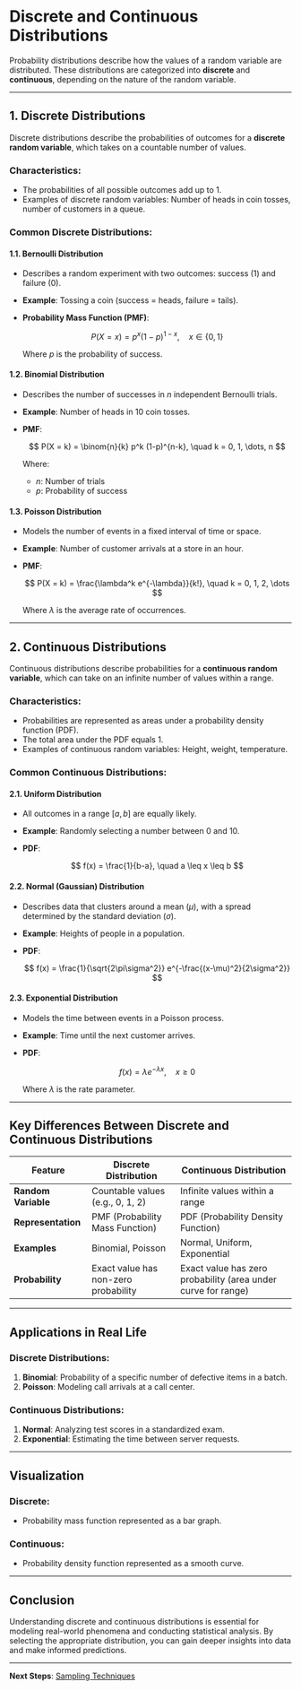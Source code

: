 # Discrete and Continuous Distributions

Probability distributions describe how the values of a random variable are distributed. These distributions are categorized into **discrete** and **continuous**, depending on the nature of the random variable.

---

## 1. **Discrete Distributions**

Discrete distributions describe the probabilities of outcomes for a **discrete random variable**, which takes on a countable number of values.

### Characteristics:

- The probabilities of all possible outcomes add up to 1.  
- Examples of discrete random variables: Number of heads in coin tosses, number of customers in a queue.

### Common Discrete Distributions:

#### **1.1. Bernoulli Distribution**

- Describes a random experiment with two outcomes: success ($1$) and failure ($0$).
- **Example**: Tossing a coin (success = heads, failure = tails).
- **Probability Mass Function (PMF)**:

  $$
  P(X = x) = p^x (1-p)^{1-x}, \quad x \in \{0, 1\}
  $$

  Where $p$ is the probability of success.

#### **1.2. Binomial Distribution**

- Describes the number of successes in $n$ independent Bernoulli trials.
- **Example**: Number of heads in 10 coin tosses.  
- **PMF**:

  $$
  P(X = k) = \binom{n}{k} p^k (1-p)^{n-k}, \quad k = 0, 1, \dots, n
  $$

  Where:

  - $n$: Number of trials  
  - $p$: Probability of success  

#### **1.3. Poisson Distribution**

- Models the number of events in a fixed interval of time or space.  
- **Example**: Number of customer arrivals at a store in an hour.  
- **PMF**:

  $$
  P(X = k) = \frac{\lambda^k e^{-\lambda}}{k!}, \quad k = 0, 1, 2, \dots
  $$

  Where $\lambda$ is the average rate of occurrences.

---

## 2. **Continuous Distributions**

Continuous distributions describe probabilities for a **continuous random variable**, which can take on an infinite number of values within a range.

### Characteristics:

- Probabilities are represented as areas under a probability density function (PDF).  
- The total area under the PDF equals 1.  
- Examples of continuous random variables: Height, weight, temperature.

### Common Continuous Distributions:

#### **2.1. Uniform Distribution**

- All outcomes in a range $[a, b]$ are equally likely.  
- **Example**: Randomly selecting a number between 0 and 10.
- **PDF**:

  $$
  f(x) = \frac{1}{b-a}, \quad a \leq x \leq b
  $$

#### **2.2. Normal (Gaussian) Distribution**

- Describes data that clusters around a mean ($\mu$), with a spread determined by the standard deviation ($\sigma$).  
- **Example**: Heights of people in a population.  
- **PDF**:

  $$
  f(x) = \frac{1}{\sqrt{2\pi\sigma^2}} e^{-\frac{(x-\mu)^2}{2\sigma^2}}
  $$

#### **2.3. Exponential Distribution**

- Models the time between events in a Poisson process.  
- **Example**: Time until the next customer arrives.  
- **PDF**:

  $$
  f(x) = \lambda e^{-\lambda x}, \quad x \geq 0
  $$

  Where $\lambda$ is the rate parameter.

---

## Key Differences Between Discrete and Continuous Distributions

| Feature                  | Discrete Distribution                | Continuous Distribution                                       |
|--------------------------|--------------------------------------|---------------------------------------------------------------|
| **Random Variable**      | Countable values (e.g., 0, 1, 2)     | Infinite values within a range                                |
| **Representation**       | PMF (Probability Mass Function)      | PDF (Probability Density Function)                            |
| **Examples**             | Binomial, Poisson                    | Normal, Uniform, Exponential                                  |
| **Probability**          | Exact value has non-zero probability | Exact value has zero probability (area under curve for range) |

---

## Applications in Real Life

### Discrete Distributions:

1. **Binomial**: Probability of a specific number of defective items in a batch.  
2. **Poisson**: Modeling call arrivals at a call center.  

### Continuous Distributions:

1. **Normal**: Analyzing test scores in a standardized exam.  
2. **Exponential**: Estimating the time between server requests.

---

## Visualization

### Discrete:

- Probability mass function represented as a bar graph.  

### Continuous:

- Probability density function represented as a smooth curve.  

---

## Conclusion

Understanding discrete and continuous distributions is essential for modeling real-world phenomena and conducting statistical analysis. By selecting the appropriate distribution, you can gain deeper insights into data and make informed predictions.

---

**Next Steps**: [Sampling Techniques](../04.%20Inferential%20Statistics/1.%20Sampling%20Techniques.md)
